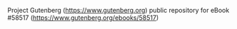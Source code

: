 Project Gutenberg (https://www.gutenberg.org) public repository for
eBook #58517 (https://www.gutenberg.org/ebooks/58517)
